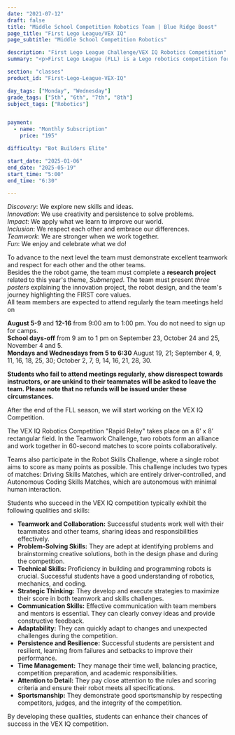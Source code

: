 ```yaml
---
date: "2021-07-12"
draft: false
title: "Middle School Competition Robotics Team | Blue Ridge Boost"
page_title: "First Lego League/VEX IQ"
page_subtitle: "Middle School Competition Robotics"

description: "First Lego League Challenge/VEX IQ Robotics Competition"
summary: "<p>First Lego League (FLL) is a Lego robotics competition for students grades 4 to 8. Teams engage in research, problem-solving, coding and engineering – building and programming a LEGO robot that navigates the missions of a robot game. As part of Challenge, teams also participate in a research project to identify and solve a relevant real-world problem. </p> Team members must be willing to work on all aspects of the competition and demonstrate the <b>FIRST core values</b>.<br> The Blue Ridge Boost teams <i>Lego Landsharks</i> and <i>Sciency Sea Turtles</i> will compete on November 16 in Charlottesville."

section: "classes"
product_id: "First-Lego-League-VEX-IQ"

day_tags: ["Monday", "Wednesday"]
grade_tags: ["5th", "6th", "7th", "8th"]
subject_tags: ["Robotics"]


payment:
  - name: "Monthly Subscription"
    price: "195"

difficulty: "Bot Builders Elite"

start_date: "2025-01-06"
end_date: "2025-05-19"
start_time: "5:00"
end_time: "6:30"

---
```


<div class="container">
    <div class="row">
        <div class="col">
        <i>Discovery</i>: We explore new skills and ideas.<br>
        <i>Innovation</i>: We use creativity and persistence to solve problems.<br>
        <i>Impact</i>:  We apply what we learn to improve our world.<br>
        <i>Inclusion</i>: We respect each other and embrace our differences.<br>
        <i>Teamwork</i>: We are stronger when we work together.<br>
        <i>Fun</i>: We enjoy and celebrate what we do!
        </div>
    </div>
</div>

To advance to the next level the team must demonstrate excellent teamwork and respect for each other and the other teams.<br>
Besides the the robot game, the team must complete a <b>research project</b> related to this year's theme, <i>Submerged</i>. The team must present <i>three posters</i> explaining the innovation project, the robot design, and the team's journey highlighting the FIRST core values.<br>
All team members are expected to attend regularly the team meetings held on <br>
<div class="container">
    <div class="row">
        <div class="col">
            <b>August 5-9</b> and <b>12-16</b> from 9:00 am to 1:00 pm. You do not need to sign up for camps.<br>
            <b>School days-off</b> from 9 am to 1 pm on September 23, October 24 and 25, November 4 and 5.<br>
            <b>Mondays and Wednesdays from 5 to 6:30</b> August 19, 21; September 4, 9, 11, 16, 18, 25, 30; October 2, 7, 9, 14, 16, 21, 28, 30.
        </div>
    </div>
</div>

<b>Students who fail to attend meetings regularly, show disrespect towards instructors, or are unkind to their teammates will be asked to leave the team. Please note that no refunds will be issued under these circumstances.</b>

<p>After the end of the FLL season, we will start working on the VEX IQ Competition. </P>

<p>The VEX IQ Robotics Competition "Rapid Relay" takes place on a 6’ x 8’ rectangular field. In the Teamwork Challenge, two robots form an alliance and work together in 60-second matches to score points collaboratively.</p>

<p>Teams also participate in the Robot Skills Challenge, where a single robot aims to score as many points as possible. This challenge includes two types of matches: Driving Skills Matches, which are entirely driver-controlled, and Autonomous Coding Skills Matches, which are autonomous with minimal human interaction.</p>

<p>Students who succeed in the VEX IQ competition typically exhibit the following qualities and skills:</p>
    <ul>
      <li><strong>Teamwork and Collaboration:</strong> Successful students work well with their teammates and other teams, sharing ideas and responsibilities effectively.</li>
      <li><strong>Problem-Solving Skills:</strong> They are adept at identifying problems and brainstorming creative solutions, both in the design phase and during the competition.</li>
      <li><strong>Technical Skills:</strong> Proficiency in building and programming robots is crucial. Successful students have a good understanding of robotics, mechanics, and coding.</li>
      <li><strong>Strategic Thinking:</strong> They develop and execute strategies to maximize their score in both teamwork and skills challenges.</li>
      <li><strong>Communication Skills:</strong> Effective communication with team members and mentors is essential. They can clearly convey ideas and provide constructive feedback.</li>
      <li><strong>Adaptability:</strong> They can quickly adapt to changes and unexpected challenges during the competition.</li>
      <li><strong>Persistence and Resilience:</strong> Successful students are persistent and resilient, learning from failures and setbacks to improve their performance.</li>
      <li><strong>Time Management:</strong> They manage their time well, balancing practice, competition preparation, and academic responsibilities.</li>
      <li><strong>Attention to Detail:</strong> They pay close attention to the rules and scoring criteria and ensure their robot meets all specifications.</li>
      <li><strong>Sportsmanship:</strong> They demonstrate good sportsmanship by respecting competitors, judges, and the integrity of the competition.</li>
    </ul>
    <p>By developing these qualities, students can enhance their chances of success in the VEX IQ competition.</p>